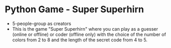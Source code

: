 # Python Game - Super Superhirn
- 5-people-group as creators
- This is the game "Super Superhirn" where you can play as a guesser (online or offline) or coder (offline only) with the choice of the number of colors from 2 to 8 and the length of the secret code from 4 to 5.